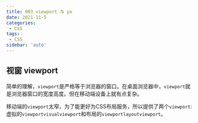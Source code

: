 ```yaml
---
title: 003 viewport 与 px
date: 2021-11-5
categories: 
 - CSS
tags:
 - CSS
sidebar: 'auto'
---
```


## 视窗 viewport

简单的理解，`viewport`是严格等于浏览器的窗口。在桌面浏览器中，`viewport`就是浏览器窗口的宽度高度。但在移动端设备上就有点复杂。

移动端的`viewport`太窄，为了能更好为CSS布局服务，所以提供了两个`viewport`:虚拟的`viewportvisualviewport`和布局的`viewportlayoutviewport`。

